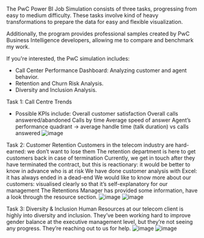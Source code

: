The PwC Power BI Job Simulation consists of three tasks, progressing from easy to medium difficulty. 
These tasks involve kind of heavy transformations to prepare the data for easy and flexible visualization. 

Additionally, the program provides professional samples created by PwC Business Intelligence developers, allowing me to compare and benchmark my work.

If you're interested, the PwC simulation includes:
- Call Center Performance Dashboard: Analyzing customer and agent behavior.
- Retention and Churn Risk Analysis.
- Diversity and Inclusion Analysis.
  
Task 1: Call Centre Trends
- Possible KPIs include:
Overall customer satisfaction Overall calls answered/abandoned Calls by time Average speed of answer Agent’s performance quadrant -> average handle time (talk duration) vs calls answered
![image](https://github.com/user-attachments/assets/d04b22e5-19ff-4daa-8133-37e859a91a2a)

Task 2: Customer Retention
Customers in the telecom industry are hard-earned: we don’t want to lose them The retention department is here to get customers back in case of termination Currently, we get in touch after they have terminated the contract, but this is reactionary: it would be better to know in advance who is at risk We have done customer analysis with Excel: it has always ended in a dead-end We would like to know more about our customers: visualised clearly so that it’s self-explanatory for our management The Retentions Manager has provided some information, have a look through the resource section.
![image](https://github.com/user-attachments/assets/cef5dd9a-d04e-4c4a-be6f-831f5f4e7d5d)
![image](https://github.com/user-attachments/assets/63749f5b-4156-4feb-ac71-f0296800337d)

Task 3: Diversity & Inclusion 
Human Resources at our telecom client is highly into diversity and inclusion. They’ve been working hard to improve gender balance at the executive management level, but they’re not seeing any progress. They’re reaching out to us for help.
![image](https://github.com/user-attachments/assets/3aec5c85-df79-4216-b45f-1ef862bd704e)
![image](https://github.com/user-attachments/assets/8c5ee675-9471-4b96-a08c-04cc83bd5856)

